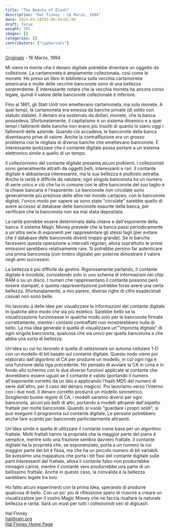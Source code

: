 ```yaml
---
title: "The Beauty of ECash"
description: "Hal Finney - 16 Marzo, 1994"
date: 2023-03-10T03:06:45+01:00
draft: false
weight: 365
images: []
categories: []
contributors: ["cyphersats"]
---
```


[Originale](https://web.archive.org/web/20041206185841/http://finney.org/~hal/beauty_ecash.html) - 16 Marzo, 1994

Mi viene in mente che il denaro digitale potrebbe diventare un oggetto da collezione. La cartamoneta è ampiamente collezionata, così come le monete. Ho preso un libro in biblioteca sulla vecchia cartamoneta americana e molte delle vecchie banconote sono di una bellezza sorprendente. È interessante notare che la vecchia moneta ha ancora corso legale, quindi il valore delle banconote collezionate è inferiore.

Fino al 1861, gli Stati Uniti non emettevano cartamoneta, ma solo monete. A quei tempi, la cartamoneta era emessa da banche private (di solito con statuto statale). Il denaro era sostenuto da dollari, monete, che la banca possedeva. Sfortunatamente, il capitalismo è un sistema dinamico e a quei tempi i fallimenti delle banche non erano più insoliti di quanto lo siano oggi i fallimenti delle aziende. Quando ciò accadeva, le banconote della banca diventavano prive di valore. Anche la contraffazione era un grosso problema con le migliaia di diverse banche che emettevano banconote. È interessante ipotizzare che il contante digitale possa portare a un sistema elettronico simile a quello di un tempo.

Il collezionismo del contante digitale presenta alcuni problemi. I collezionisti sono generalmente attratti da oggetti belli, interessanti e rari. Il contante digitale è abbastanza interessante, ma la sua bellezza è piuttosto astratta. Anche la rarità è difficile da valutare; ogni singola banconota ha un numero di serie unico e ciò che ha in comune con le altre banconote del suo taglio è la chiave bancaria e l'esponente. Le banconote non circolate sono generalmente più preziose delle altre nel mondo cartaceo; con le banconote digitali, l'unico modo per sapere se sono state "circolate" sarebbe quello di avere accesso al database delle banconote esaurite della banca, per verificare che la banconota non sia mai stata depositata.

La rarità potrebbe essere determinata dalla chiave e dall'esponente della banca. Il sistema Magic Money prevede che la banca passi periodicamente a un'altra serie di esponenti per rappresentare gli stessi tagli (per evitare che il database delle banconote diventi troppo grande). Se le banche facessero questa operazione a intervalli regolari, allora soprattutto le prime emissioni sarebbero relativamente rare. Si potrebbe persino far autenticare una prima banconota (con timbro digitale) per poterne dimostrare il valore negli anni successivi.

La bellezza è più difficile da gestire. Rigorosamente parlando, il contante digitale è invisibile, consistendo solo in uno schema di informazioni nei chip RAM o su un disco. I numeri che rappresentano il contante possono però essere stampati, e questa rappresentazione potrebbe forse avere una certa bellezza. Sfortunatamente, a mio parere, diverse righe di cifre esadecimali casuali non sono belle.

Ho lavorato a delle idee per visualizzare le informazioni del contante digitale in qualche altro modo che sia più estetico. Sarebbe bello se la visualizzazione funzionasse in qualche modo solo per le banconote firmate correttamente, mentre i contanti contraffatti non mostrerebbero nulla di bello. La mia idea generale è quella di visualizzare un'"impronta digitale" di ogni singola banconota, qualcosa che sia unico per quella banconota e che abbia una sorta di bellezza.

Un'idea su cui ho lavorato è quella di selezionare un automa cellulare 1-D con un modello di bit basato sul contante digitale. Questo nodo viene poi elaborato dall'algoritmo di CA per produrre un modello, in cui ogni riga è una funzione della riga precedente. Ho pensato di avviare la CA in cima e in fondo allo schermo con le due diverse funzioni applicate al contante che dovrebbero essere uguali se il contante è valido (portando il numero all'esponente corretto da un lato e applicando l'hash MD5 del numero di serie dall'altro, per il caso del denaro magico). Poi lavoriamo verso l'interno con i due nodi. Il denaro corretto produrrà un modello simmetrico. Scegliendo buone regole di CA, i modelli saranno diversi per ogni banconota, alcuni più belli di altri, portando a modelli attraenti dall'aspetto frattale per molte banconote. Quando si vuole "guardare i propri soldi", si può eseguire il programma sul contante digitale. Le persone potrebbero anche fare scambi per banconote particolarmente attraenti.

Un'idea simile è quella di utilizzare il contante come base per un algoritmo frattale. Molti frattali hanno la proprietà che la maggior parte del piano è semplice, mentre solo una frazione sembra davvero frattale. Il contante digitale ha la proprietà che, se esponenziato, porta a un numero la cui maggior parte dei bit è fissa, ma che ha un piccolo numero di bit variabili. Se avessimo una mappatura che porta i bit fissi del contante digitale sulle parti interessanti del frattale, allora il contante falso non produrrebbe immagini carine, mentre il contante vero produrrebbe una parte di un bellissimo frattale. Anche in questo caso, la convalida e la bellezza sarebbero legate tra loro.

Ho fatto alcuni esperimenti con la prima idea, sperando di produrre qualcosa di bello. Con un po' più di riflessione spero di riuscire a creare un visualizzatore per il vostro Magic Money che ne faccia risaltare la naturale bellezza e rarità. Sarà un must per tutti i collezionisti seri di digicash.

Hal Finney<br>
hal@rain.org<br>
[Hal Finney Home Page](/cypherpunk/hal-finney/hal-finney-home-page)
